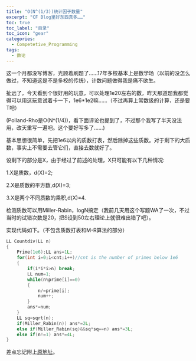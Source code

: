 ```yaml
---
title: "O(N^(1/3))统计因子数量"
excerpt: "CF Blog里好东西真多……"
toc: true
toc_label: "目录"
toc_icon: "gear"
categories:
  - Competetive_Programming
tags:
  - 数论
---
```


这一个月都没写博客，光顾着刷题了……17年多校基本上是数学场（以前的没怎么做过，不知道这是不是多校的传统），计数问题做得我是痛不欲生。

扯远了，今天看到个很好用的玩意，可以处理1e20左右的数，昨天那道题我都觉得可以用这玩意试着卡一下，1e6*1e2嘛……（不过再算上常数级的计算，还是要T吧）

(Polland-Rho是O(N^(1/4))，看下面评论也提到了，不过那个我写了半天没法用，改天重写一遍吧。这个要好写多了……)

基本思想很简单，先把1e6以内的质数打表，然后除掉这些质数。对于剩下的大质数，事实上不需要去管它们，直接去数就好了。

设剩下的部分是X，由于经过了前述的处理，X只可能有以下几种情况:

1.X是质数，d(X)=2;

2.X是质数的平方数,d(X)=3;

3.X是两个不同质数的乘积,d(X)=4.

检测质数可以用Miller-Rabin，logN搞定（我前几天用这个写题WA了一次，不过当时的试错次数是20，把S设到50左右理论上就很难出错了吧）。

实现代码如下。（不包含质数打表和M-R算法的部分）

```c++
LL Countdiv(LL n)
{
    Prime(1e6);LL ans=1L;
    for(int i=0;i<cnt;i++)//cnt is the number of primes below 1e6
    {
        if(i*i*i>n) break;
        LL num=1;
        while(n%prime[i]==0)
        {
            n/=prime[i];
            num++;
        }
        ans*=num;
    }
    LL sq=sqrt(n);
    if(Miller_Rabin(n)) ans*=2L;
    else if(Miller_Rabin(sq)&&sq*sq==n) ans*=3L;
    else if(n!=1) ans*=4L;
}
```

差点忘记附上[原地址](http://codeforces.com/blog/entry/22317)。